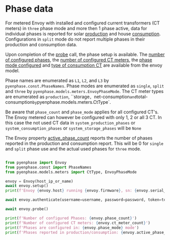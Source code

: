# Phase data

For metered Envoy with installed and configured current transformers (CT meters) in `three` phase mode and more then 1 phase active, data for individual phases is reported for solar [production](#pyenphase.EnvoyData.system_production_phases) and house [consumption](#pyenphase.EnvoyData.system_consumption_phases). Configurations in `split` mode do not report multiple phases in their production and consumption data.

Upon completion of the [probe](usage_intro.md#data-collection) call, the phase setup is available. The [number of configured phases](#pyenphase.Envoy.phase_count), the [number of configured CT meters](#pyenphase.Envoy.ct_meter_count), the [phase mode configured](#pyenphase.Envoy.phase_mode) and [type of consumption CT](#pyenphase.Envoy.consumption_meter_type) are available from the envoy model.

Phase names are enumerated as `L1`, `L2`, and `L3` by `pyenphase.const.PhaseNames`. Phase modes are enumerated as `single`, `split` and `three` by `pyenphase.models.meters.EnvoyPhaseMode`. The CT meter types are enumerated as `production`, ``storage`, `net-consumption` and `total-consumption` by `pyenphase.models.meters.CtType`.

Be aware that `phase_count` and `phase_mode` applies for all configured CT's. The Envoy metered can however be configured with only 1, 2 or all 3 CT. In this case the not used CT data in `system_production_phases` or `system_consumption_phases` or `system_storage_phases` will be `None`

The Envoy property [active_phase_count](#pyenphase.Envoy.active_phase_count) reports the number of phases reported in the production and consumption report. This will be 0 for `single` and `split` phase use and the actual used phases for `three` mode.

```python

from pyenphase import Envoy
from pyenphase.const import PhaseNames
from pyenphase.models.meters import CtType, EnvoyPhaseMode

envoy = Envoy(host_ip_or_name)
await envoy.setup()
print(f'Envoy {envoy.host} running {envoy.firmware}, sn: {envoy.serial_number}')

await envoy.authenticate(username=username, password=password, token=token)

await envoy.probe()

print(f'Number of configured Phases: {envoy.phase_count}')
print(f'Number of configured CT meters: {envoy.ct_meter_count}')
print(f'Phases are configured in: {envoy.phase_mode} mode')
print(f'Phases reported in production/consumption: {envoy.active_phase_count} mode')

```
